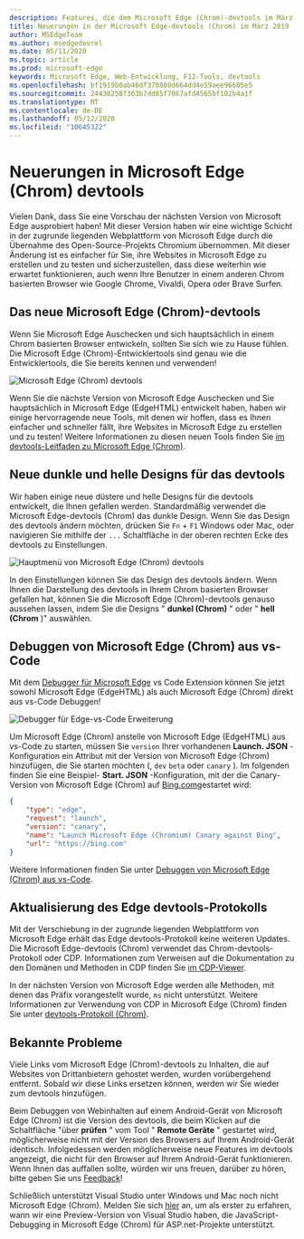 ```yaml
---
description: Features, die dem Microsoft Edge (Chrom)-devtools im März 2019 hinzugefügt wurden
title: Neuerungen in der Microsoft Edge-devtools (Chrom) im März 2019
author: MSEdgeTeam
ms.author: msedgedevrel
ms.date: 05/11/2020
ms.topic: article
ms.prod: microsoft-edge
keywords: Microsoft Edge, Web-Entwicklung, F12-Tools, devtools
ms.openlocfilehash: bf1919b0ab46df378880d664dd4e59aee96605e5
ms.sourcegitcommit: 24430258f363b7dd85f7067afd4565bf102b4a1f
ms.translationtype: MT
ms.contentlocale: de-DE
ms.lasthandoff: 05/12/2020
ms.locfileid: "10645322"
---
```

# Neuerungen in Microsoft Edge (Chrom) devtools

Vielen Dank, dass Sie eine Vorschau der nächsten Version von Microsoft Edge ausprobiert haben! Mit dieser Version haben wir eine wichtige Schicht in der zugrunde liegenden Webplattform von Microsoft Edge durch die Übernahme des Open-Source-Projekts Chromium übernommen. Mit dieser Änderung ist es einfacher für Sie, ihre Websites in Microsoft Edge zu erstellen und zu testen und sicherzustellen, dass diese weiterhin wie erwartet funktionieren, auch wenn Ihre Benutzer in einem anderen Chrom basierten Browser wie Google Chrome, Vivaldi, Opera oder Brave Surfen.

## Das neue Microsoft Edge (Chrom)-devtools

Wenn Sie Microsoft Edge Auschecken und sich hauptsächlich in einem Chrom basierten Browser entwickeln, sollten Sie sich wie zu Hause fühlen. Die Microsoft Edge (Chrom)-Entwicklertools sind genau wie die Entwicklertools, die Sie bereits kennen und verwenden!

![Microsoft Edge (Chrom) devtools](./media/devtools.png)

Wenn Sie die nächste Version von Microsoft Edge Auschecken und Sie hauptsächlich in Microsoft Edge (EdgeHTML) entwickelt haben, haben wir einige hervorragende neue Tools, mit denen wir hoffen, dass es Ihnen einfacher und schneller fällt, ihre Websites in Microsoft Edge zu erstellen und zu testen! Weitere Informationen zu diesen neuen Tools finden Sie [im devtools-Leitfaden zu Microsoft Edge (Chrom)](../devtools-guide-chromium.md).

## Neue dunkle und helle Designs für das devtools

Wir haben einige neue düstere und helle Designs für die devtools entwickelt, die Ihnen gefallen werden. Standardmäßig verwendet die Microsoft Edge-devtools (Chrom) das dunkle Design. Wenn Sie das Design des devtools ändern möchten, drücken Sie `Fn`  +  `F1` Windows oder Mac, oder navigieren Sie mithilfe der `...` Schaltfläche in der oberen rechten Ecke des devtools zu Einstellungen.

![Hauptmenü von Microsoft Edge (Chrom) devtools](./media/devtools-main-menu.png)

In den Einstellungen können Sie das Design des devtools ändern. Wenn Ihnen die Darstellung des devtools in Ihrem Chrom basierten Browser gefallen hat, können Sie die Microsoft Edge (Chrom)-devtools genauso aussehen lassen, indem Sie die Designs " **dunkel (Chrom)** " oder " **hell (Chrom** )" auswählen. 

## Debuggen von Microsoft Edge (Chrom) aus vs-Code

Mit dem [Debugger für Microsoft Edge](https://marketplace.visualstudio.com/items?itemName=msjsdiag.debugger-for-edge) vs Code Extension können Sie jetzt sowohl Microsoft Edge (EdgeHTML) als auch Microsoft Edge (Chrom) direkt aus vs-Code Debuggen!

![Debugger für Edge-vs-Code Erweiterung](./media/vscode-debugger.png)

Um Microsoft Edge (Chrom) anstelle von Microsoft Edge (EdgeHTML) aus vs-Code zu starten, müssen Sie `version` Ihrer vorhandenen **Launch. JSON** -Konfiguration ein Attribut mit der Version von Microsoft Edge (Chrom) hinzufügen, die Sie starten möchten (, `dev` `beta` oder `canary` ). Im folgenden finden Sie eine Beispiel- **Start. JSON** -Konfiguration, mit der die Canary-Version von Microsoft Edge (Chrom) auf [Bing.com](https://www.bing.com/)gestartet wird:

```json
{
    "type": "edge",
    "request": "launch",
    "version": "canary",
    "name": "Launch Microsoft Edge (Chromium) Canary against Bing",
    "url": "https://bing.com"
}
```

Weitere Informationen finden Sie unter [Debuggen von Microsoft Edge (Chrom) aus vs-Code](../visual-studio-code/debugger-for-edge.md).

## Aktualisierung des Edge devtools-Protokolls

Mit der Verschiebung in der zugrunde liegenden Webplattform von Microsoft Edge erhält das Edge devtools-Protokoll keine weiteren Updates. Die Microsoft Edge-devtools (Chrom) verwendet das Chrom-devtools-Protokoll oder CDP. Informationen zum Verweisen auf die Dokumentation zu den Domänen und Methoden in CDP finden Sie [im CDP-Viewer](https://chromedevtools.github.io/devtools-protocol/tot/Accessibility).

In der nächsten Version von Microsoft Edge werden alle Methoden, mit denen das Präfix vorangestellt wurde, `ms` nicht unterstützt. Weitere Informationen zur Verwendung von CDP in Microsoft Edge (Chrom) finden Sie unter [devtools-Protokoll (Chrom)](../devtools-protocol-chromium.md).

## Bekannte Probleme

Viele Links vom Microsoft Edge (Chrom)-devtools zu Inhalten, die auf Websites von Drittanbietern gehostet werden, wurden vorübergehend entfernt. Sobald wir diese Links ersetzen können, werden wir Sie wieder zum devtools hinzufügen.


Beim Debuggen von Webinhalten auf einem Android-Gerät von Microsoft Edge (Chrom) ist die Version des devtools, die beim Klicken auf die Schaltfläche "über **prüfen** " vom Tool " **Remote Geräte** " gestartet wird, möglicherweise nicht mit der Version des Browsers auf Ihrem Android-Gerät identisch. Infolgedessen werden möglicherweise neue Features im devtools angezeigt, die nicht für den Browser auf Ihrem Android-Gerät funktionieren. Wenn Ihnen das auffallen sollte, würden wir uns freuen, darüber zu hören, bitte geben Sie uns [Feedback](../devtools-guide-chromium.md#getting-in-touch-with-the-microsoft-edge-devtools-team)!

Schließlich unterstützt Visual Studio unter Windows und Mac noch nicht Microsoft Edge (Chrom). Melden Sie sich [hier](https://visualstudio.microsoft.com/vs/preview/) an, um als erster zu erfahren, wann wir eine Preview-Version von Visual Studio haben, die JavaScript-Debugging in Microsoft Edge (Chrom) für ASP.net-Projekte unterstützt.  
